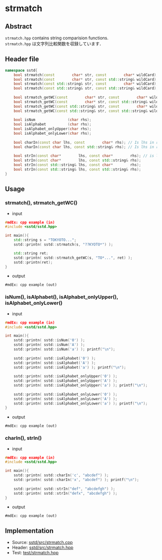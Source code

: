 # strmatch
## Abstract
`strmatch.hpp` contains string comparision functions.  
`strmatch.hpp` は文字列比較関数を収録しています．

## Header file
```cpp
namespace sstd{
    bool strmatch(const        char* str, const        char* wildCard);
    bool strmatch(const        char* str, const std::string& wildCard);
    bool strmatch(const std::string& str, const        char* wildCard);
    bool strmatch(const std::string& str, const std::string& wildCard);
    
    bool strmatch_getWC(const        char* str, const        char* wildCard, std::string& retWC);
    bool strmatch_getWC(const        char* str, const std::string& wildCard, std::string& retWC);
    bool strmatch_getWC(const std::string& str, const        char* wildCard, std::string& retWC);
    bool strmatch_getWC(const std::string& str, const std::string& wildCard, std::string& retWC);
    
    bool isNum               (char rhs);
    bool isAlphabet          (char rhs);
    bool isAlphabet_onlyUpper(char rhs);
    bool isAlphabet_onlyLower(char rhs);
    
    bool charIn(const char lhs, const        char* rhs); // Is lhs in rhs ?
    bool charIn(const char lhs, const std::string& rhs); // Is lhs in rhs ?
    
    bool strIn(const char*        lhs, const char*        rhs); // is lhs in rhs ? (is rhs include lhs ?)
    bool strIn(const char*        lhs, const std::string& rhs);
    bool strIn(const std::string& lhs, const char*        rhs);
    bool strIn(const std::string& lhs, const std::string& rhs);
}
```

## Usage
### strmatch(), strmatch_getWC()
- input
```cpp
#mdEx: cpp example (in)
#include <sstd/sstd.hpp>

int main(){
    std::string s = "TOKYOTO...";
    sstd::printn( sstd::strmatch(s, "??KYOTO*") );

    std::string ret;
    sstd::printn( sstd::strmatch_getWC(s, "TO*...", ret) );
    sstd::printn(ret);
}
```
- output  
```
#mdEx: cpp example (out)
```

### isNum(), isAlphabet(), isAlphabet_onlyUpper(), isAlphabet_onlyLower()
- input
```cpp
#mdEx: cpp example (in)
#include <sstd/sstd.hpp>

int main(){
    sstd::printn( sstd::isNum('0') );
    sstd::printn( sstd::isNum('A') );
    sstd::printn( sstd::isNum('a') ); printf("\n");
    
    sstd::printn( sstd::isAlphabet('0') );
    sstd::printn( sstd::isAlphabet('A') );
    sstd::printn( sstd::isAlphabet('a') ); printf("\n");
    
    sstd::printn( sstd::isAlphabet_onlyUpper('0') );
    sstd::printn( sstd::isAlphabet_onlyUpper('A') );
    sstd::printn( sstd::isAlphabet_onlyUpper('a') ); printf("\n");
    
    sstd::printn( sstd::isAlphabet_onlyLower('0') );
    sstd::printn( sstd::isAlphabet_onlyLower('A') );
    sstd::printn( sstd::isAlphabet_onlyLower('a') ); printf("\n");
}
```
- output  
```
#mdEx: cpp example (out)
```

### charIn(), strIn()
- input
```cpp
#mdEx: cpp example (in)
#include <sstd/sstd.hpp>

int main(){
    sstd::printn( sstd::charIn('c', "abcdef") );
    sstd::printn( sstd::charIn('x', "abcdef") ); printf("\n");
    
    sstd::printn( sstd::strIn("def", "abcdefgh") );
    sstd::printn( sstd::strIn("defx", "abcdefgh") );
}
```
- output  
```
#mdEx: cpp example (out)
```

## Implementation
- Source: [sstd/src/strmatch.cpp](https://github.com/admiswalker/SubStandardLibrary-SSTD-/blob/master/sstd/src/strmatch.cpp)
- Header: [sstd/src/strmatch.hpp](https://github.com/admiswalker/SubStandardLibrary-SSTD-/blob/master/sstd/src/strmatch.hpp)
- Test: [test/strmatch.hpp](https://github.com/admiswalker/SubStandardLibrary-SSTD-/blob/master/test/strmatch.hpp)
